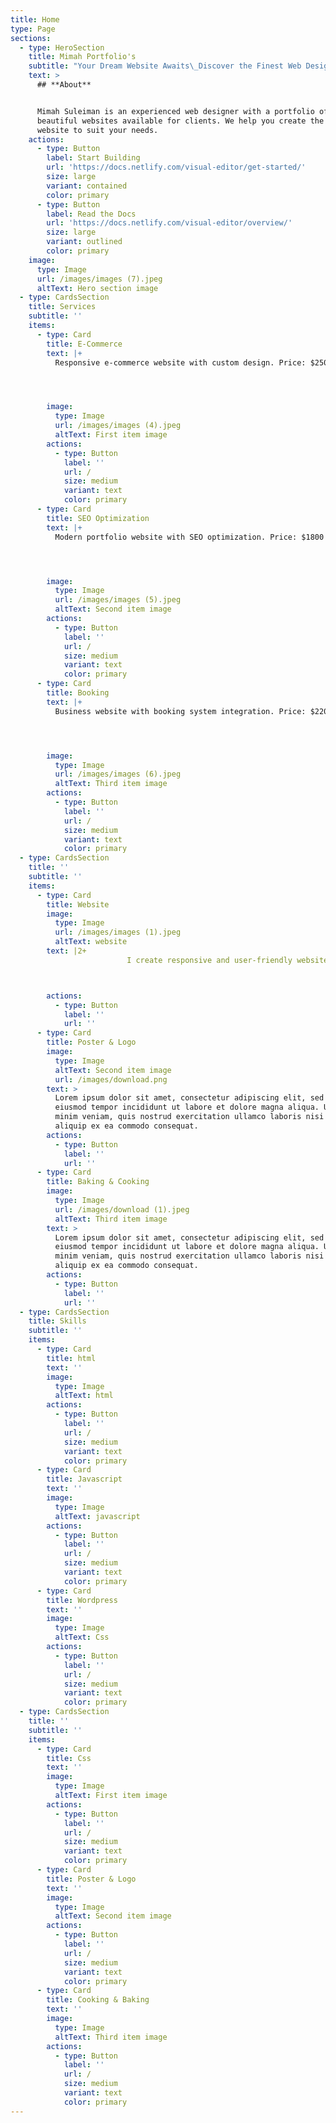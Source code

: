 ```yaml
---
title: Home
type: Page
sections:
  - type: HeroSection
    title: Mimah Portfolio's
    subtitle: "Your Dream Website Awaits\_Discover the Finest Web Designs Tailored For Your Business"
    text: >
      ## **About**


      Mimah Suleiman is an experienced web designer with a portfolio of
      beautiful websites available for clients. We help you create the perfect
      website to suit your needs.
    actions:
      - type: Button
        label: Start Building
        url: 'https://docs.netlify.com/visual-editor/get-started/'
        size: large
        variant: contained
        color: primary
      - type: Button
        label: Read the Docs
        url: 'https://docs.netlify.com/visual-editor/overview/'
        size: large
        variant: outlined
        color: primary
    image:
      type: Image
      url: /images/images (7).jpeg
      altText: Hero section image
  - type: CardsSection
    title: Services
    subtitle: ''
    items:
      - type: Card
        title: E-Commerce
        text: |+
          Responsive e-commerce website with custom design. Price: $2500




        image:
          type: Image
          url: /images/images (4).jpeg
          altText: First item image
        actions:
          - type: Button
            label: ''
            url: /
            size: medium
            variant: text
            color: primary
      - type: Card
        title: SEO Optimization
        text: |+
          Modern portfolio website with SEO optimization. Price: $1800




        image:
          type: Image
          url: /images/images (5).jpeg
          altText: Second item image
        actions:
          - type: Button
            label: ''
            url: /
            size: medium
            variant: text
            color: primary
      - type: Card
        title: Booking
        text: |+
          Business website with booking system integration. Price: $2200




        image:
          type: Image
          url: /images/images (6).jpeg
          altText: Third item image
        actions:
          - type: Button
            label: ''
            url: /
            size: medium
            variant: text
            color: primary
  - type: CardsSection
    title: ''
    subtitle: ''
    items:
      - type: Card
        title: Website
        image:
          type: Image
          url: /images/images (1).jpeg
          altText: website
        text: |2+
                          I create responsive and user-friendly websites tailored to your needs.



        actions:
          - type: Button
            label: ''
            url: ''
      - type: Card
        title: Poster & Logo
        image:
          type: Image
          altText: Second item image
          url: /images/download.png
        text: >
          Lorem ipsum dolor sit amet, consectetur adipiscing elit, sed do
          eiusmod tempor incididunt ut labore et dolore magna aliqua. Ut enim ad
          minim veniam, quis nostrud exercitation ullamco laboris nisi ut
          aliquip ex ea commodo consequat.
        actions:
          - type: Button
            label: ''
            url: ''
      - type: Card
        title: Baking & Cooking
        image:
          type: Image
          url: /images/download (1).jpeg
          altText: Third item image
        text: >
          Lorem ipsum dolor sit amet, consectetur adipiscing elit, sed do
          eiusmod tempor incididunt ut labore et dolore magna aliqua. Ut enim ad
          minim veniam, quis nostrud exercitation ullamco laboris nisi ut
          aliquip ex ea commodo consequat.
        actions:
          - type: Button
            label: ''
            url: ''
  - type: CardsSection
    title: Skills
    subtitle: ''
    items:
      - type: Card
        title: html
        text: ''
        image:
          type: Image
          altText: html
        actions:
          - type: Button
            label: ''
            url: /
            size: medium
            variant: text
            color: primary
      - type: Card
        title: Javascript
        text: ''
        image:
          type: Image
          altText: javascript
        actions:
          - type: Button
            label: ''
            url: /
            size: medium
            variant: text
            color: primary
      - type: Card
        title: Wordpress
        text: ''
        image:
          type: Image
          altText: Css
        actions:
          - type: Button
            label: ''
            url: /
            size: medium
            variant: text
            color: primary
  - type: CardsSection
    title: ''
    subtitle: ''
    items:
      - type: Card
        title: Css
        text: ''
        image:
          type: Image
          altText: First item image
        actions:
          - type: Button
            label: ''
            url: /
            size: medium
            variant: text
            color: primary
      - type: Card
        title: Poster & Logo
        text: ''
        image:
          type: Image
          altText: Second item image
        actions:
          - type: Button
            label: ''
            url: /
            size: medium
            variant: text
            color: primary
      - type: Card
        title: Cooking & Baking
        text: ''
        image:
          type: Image
          altText: Third item image
        actions:
          - type: Button
            label: ''
            url: /
            size: medium
            variant: text
            color: primary
---
```

